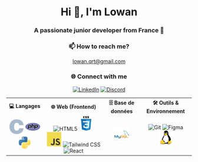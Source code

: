 <h1 align="center">Hi 👋, I'm Lowan</h1>
<h3 align="center">A passionate junior developer from France 🥖</h3>

<h3 align="center">📫 How to reach me?</h3>
<p align="center"><a href="mailto:lowan.qrt@gmail.com">lowan.qrt@gmail.com</a></p>

<h3 align="center">🌐 Connect with me</h3>
<p align="center">
  <a href="https://linkedin.com/in/lowan-quarton" target="_blank"><img src="https://upload.wikimedia.org/wikipedia/commons/thumb/8/81/LinkedIn_icon.svg/72px-LinkedIn_icon.svg.png" alt="LinkedIn" height="30" width="30" /></a>&nbsp;<a href="https://discord.gg/lowan_qrt" target="_blank"><img src="https://cdn.prod.website-files.com/6257adef93867e50d84d30e2/66e3d80db9971f10a9757c99_Symbol.svg" alt="Discord" width="40" height="40" /></a>
</p>

<table align="center">
  <tr>
    <th align="center">💻 Langages</th>
    <th align="center">🌐 Web (Frontend)</th>
    <th align="center">🗄️ Base de données</th>
    <th align="center">🛠️ Outils & Environnement</th>
  </tr>
  <tr>
    <td align="center">
      <img src="https://raw.githubusercontent.com/devicons/devicon/master/icons/c/c-original.svg" alt="C" width="40" height="40" />
      <img src="https://raw.githubusercontent.com/devicons/devicon/master/icons/php/php-original.svg" alt="PHP" width="40" height="40" />
      <img src="https://raw.githubusercontent.com/devicons/devicon/master/icons/python/python-original.svg" alt="Python" width="40" height="40" />
    </td>
    <td align="center">
      <img src="https://www.w3.org/html/logo/img/mark-only-icon.png" alt="HTML5" width="40" height="40" />
      <img src="https://raw.githubusercontent.com/devicons/devicon/master/icons/css3/css3-original-wordmark.svg" alt="CSS3" width="40" height="40" />
      <img src="https://raw.githubusercontent.com/devicons/devicon/master/icons/javascript/javascript-original.svg" alt="JavaScript" width="40" height="40" />
      <img src="https://upload.wikimedia.org/wikipedia/commons/thumb/6/62/CSS3_logo.svg/120px-CSS3_logo.svg.png" alt="Tailwind CSS" width="40" height="40" />
      <img src="https://upload.wikimedia.org/wikipedia/commons/a/a7/React-icon.svg" alt="React" width="40" height="40" />
    </td>
    <td align="center">
      <img src="https://raw.githubusercontent.com/devicons/devicon/master/icons/mysql/mysql-original-wordmark.svg" alt="MySQL" width="40" height="40" />
    </td>
    <td align="center">
      <img src="https://www.vectorlogo.zone/logos/git-scm/git-scm-icon.svg" alt="Git" width="40" height="40" />
      <img src="https://www.vectorlogo.zone/logos/figma/figma-icon.svg" alt="Figma" width="40" height="40" />
      <img src="https://raw.githubusercontent.com/devicons/devicon/master/icons/linux/linux-original.svg" alt="Linux" width="40" height="40" />
    </td>
  </tr>
</table>
